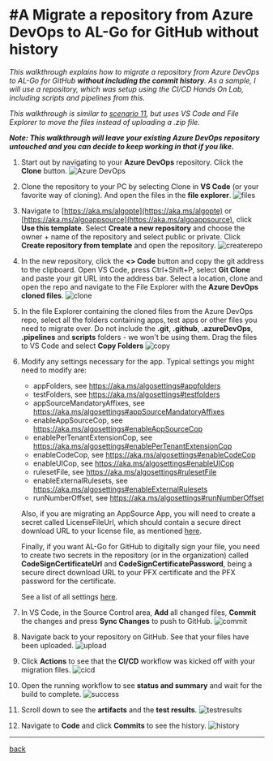 # #A Migrate a repository from Azure DevOps to AL-Go for GitHub without history
*This walkthrough explains how to migrate a repository from Azure DevOps to AL-Go for GitHub **without including the commit history**. As a sample, I will use a repository, which was setup using the CI/CD Hands On Lab, including scripts and pipelines from this.*

*This walkthrough is similar to [scenario 11](SetupCiCdForExistingAppSourceApp.md), but uses VS Code and File Explorer to move the files instead of uploading a .zip file.*

***Note: This walkthrough will leave your existing Azure DevOps repository untouched and you can decide to keep working in that if you like.***

1. Start out by navigating to your **Azure DevOps** repository. Click the **Clone** button.
![Azure DevOps](https://github.com/microsoft/AL-Go/assets/10775043/3e61f1c1-6e29-477e-a5da-92bf3228005a)
1. Clone the repository to your PC by selecting Clone in **VS Code** (or your favorite way of cloning). And open the files in the **file explorer**.
![files](https://github.com/microsoft/AL-Go/assets/10775043/f9925c6a-215b-4475-a062-9aeb20a2f1ee)
1. Navigate to [https://aka.ms/algopte](https://aka.ms/algopte) or [https://aka.ms/algoappsource](https://aka.ms/algoappsource), click **Use this template**. Select **Create a new repository** and choose the owner + name of the repository and select public or private. Click **Create repository from template** and open the repository.
![createrepo](https://github.com/microsoft/AL-Go/assets/10775043/8b253c09-36aa-4334-94d1-9541f328ff06)
1. In the new repository, click the **<> Code** button and copy the git address to the clipboard. Open VS Code, press Ctrl+Shift+P, select **Git Clone** and paste your git URL into the address bar. Select a location, clone and open the repo and navigate to the File Explorer with the **Azure DevOps cloned files**.
![clone](https://github.com/microsoft/AL-Go/assets/10775043/94d1b0cd-96b4-48cb-bc10-0433d0e13e6c)
1. In the file Explorer containing the cloned files from the Azure DevOps repo, select all the folders containing apps, test apps or other files you need to migrate over. Do not include the **.git**, **.github**, **.azureDevOps**, **.pipelines** and **scripts** folders - we won't be using them. Drag the files to VS Code and select **Copy Folders**
![copy](https://github.com/microsoft/AL-Go/assets/10775043/485d8117-f81e-4f18-8630-391d466ee5b6)
1. Modify any settings necessary for the app. Typical settings you might need to modify are:
    - appFolders, see https://aka.ms/algosettings#appfolders
    - testFolders, see https://aka.ms/algosettings#testfolders
    - appSourceMandatoryAffixes, see https://aka.ms/algosettings#appSourceMandatoryAffixes
    - enableAppSourceCop, see https://aka.ms/algosettings#enableAppSourceCop
    - enablePerTenantExtensionCop, see https://aka.ms/algosettings#enablePerTenantExtensionCop
    - enableCodeCop, see https://aka.ms/algosettings#enableCodeCop
    - enableUICop, see https://aka.ms/algosettings#enableUICop
    - rulesetFile, see https://aka.ms/algosettings#rulesetFile
    - enableExternalRulesets, see https://aka.ms/algosettings#enableExternalRulesets
    - runNumberOffset, see https://aka.ms/algosettings#runNumberOffset

    Also, if you are migrating an AppSource App, you will need to create a secret called LicenseFileUrl, which should contain a secure direct download URL to your license file, as mentioned [here](SetupCiCdForExistingAppSourceApp.md).

    Finally, if you want AL-Go for GitHub to digitally sign your file, you need to create two secrets in the repository (or in the organization) called **CodeSignCertificateUrl** and **CodeSignCertificatePassword**, being a secure direct download URL to your PFX certificate and the PFX password for the certificate.

    See a list of all settings [here](settings.md).

1. In VS Code, in the Source Control area, **Add** all changed files, **Commit** the changes and press **Sync Changes** to push to GitHub.
![commit](https://github.com/microsoft/AL-Go/assets/10775043/b5e0a078-581b-4a1b-bcbf-6b1e0f684255)
1. Navigate back to your repository on GitHub. See that your files have been uploaded.
![upload](https://github.com/microsoft/AL-Go/assets/10775043/a0e37ff1-6b9a-4a09-973e-79e3b2d06ad0)
1. Click **Actions** to see that the **CI/CD** workflow was kicked off with your migration files.
![cicd](https://github.com/microsoft/AL-Go/assets/10775043/2768cc67-dff4-47d6-906f-8c2eb3761e35)
1. Open the running workflow to see **status and summary** and wait for the build to complete.
![success](https://github.com/microsoft/AL-Go/assets/10775043/1f1a7e3e-f8f4-4b5f-805d-c5357439c527)
1. Scroll down to see the **artifacts** and the **test results**.
![testresults](https://github.com/microsoft/AL-Go/assets/10775043/130aef13-dbf1-4a4b-987c-74df6f915790)
1. Navigate to **Code** and click **Commits** to see the history.
![history](https://github.com/microsoft/AL-Go/assets/10775043/7458a5cf-356d-41f1-8e48-5805dec584d6)

---
[back](../README.md)
